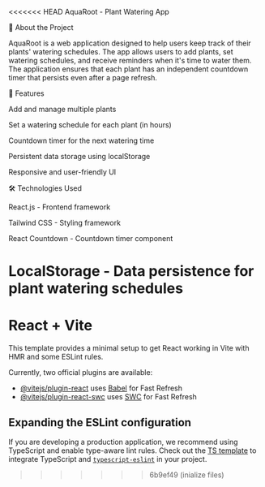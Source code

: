 <<<<<<< HEAD
AquaRoot - Plant Watering App

🌱 About the Project

AquaRoot is a web application designed to help users keep track of their plants' watering schedules. The app allows users to add plants, set watering schedules, and receive reminders when it's time to water them. The application ensures that each plant has an independent countdown timer that persists even after a page refresh.

🚀 Features

Add and manage multiple plants

Set a watering schedule for each plant (in hours)

Countdown timer for the next watering time

Persistent data storage using localStorage

Responsive and user-friendly UI

🛠 Technologies Used

React.js - Frontend framework

Tailwind CSS - Styling framework

React Countdown - Countdown timer component

LocalStorage - Data persistence for plant watering schedules
=======
# React + Vite

This template provides a minimal setup to get React working in Vite with HMR and some ESLint rules.

Currently, two official plugins are available:

- [@vitejs/plugin-react](https://github.com/vitejs/vite-plugin-react/blob/main/packages/plugin-react/README.md) uses [Babel](https://babeljs.io/) for Fast Refresh
- [@vitejs/plugin-react-swc](https://github.com/vitejs/vite-plugin-react-swc) uses [SWC](https://swc.rs/) for Fast Refresh

## Expanding the ESLint configuration

If you are developing a production application, we recommend using TypeScript and enable type-aware lint rules. Check out the [TS template](https://github.com/vitejs/vite/tree/main/packages/create-vite/template-react-ts) to integrate TypeScript and [`typescript-eslint`](https://typescript-eslint.io) in your project.
>>>>>>> 6b9ef49 (inialize files)

